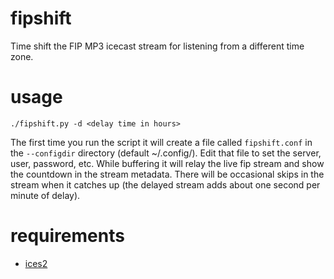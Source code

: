 # fipshift
Time shift the FIP MP3 icecast stream for listening from a different time zone.

# usage
`./fipshift.py -d <delay time in hours>`

The first time you run the script it will create a file called `fipshift.conf` in the `--configdir` directory (default ~/.config/).
Edit that file to set the server, user, password, etc.
While buffering it will relay the live fip stream and show the countdown in the stream metadata.
There will be occasional skips in the stream when it catches up (the delayed stream adds about one second per minute of delay).

# requirements

- [ices2](https://icecast.org/ices/)


